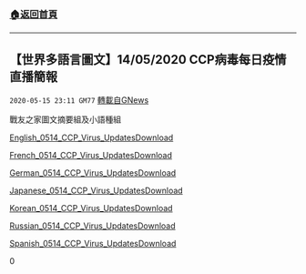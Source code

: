 ###  [:house:返回首頁](https://github.com/ourhimalayas/txt)
---

## 【世界多語言圖文】14/05/2020 CCP病毒每日疫情直播簡報
`2020-05-15 23:11 GM77` [轉載自GNews](https://gnews.org/zh-hant/204553/)

戰友之家圖文摘要組及小語種組

[English\_0514\_CCP\_Virus\_Updates](https://s3.amazonaws.com/gnews-media-offload/wp-content/uploads/2020/05/15230133/English_0514_CCP_Virus_Updates.pdf)[Download](https://s3.amazonaws.com/gnews-media-offload/wp-content/uploads/2020/05/15230133/English_0514_CCP_Virus_Updates.pdf)

[French\_0514\_CCP\_Virus\_Updates](https://s3.amazonaws.com/gnews-media-offload/wp-content/uploads/2020/05/15230140/French_0514_CCP_Virus_Updates.pdf)[Download](https://s3.amazonaws.com/gnews-media-offload/wp-content/uploads/2020/05/15230140/French_0514_CCP_Virus_Updates.pdf)

[German\_0514\_CCP\_Virus\_Updates](https://s3.amazonaws.com/gnews-media-offload/wp-content/uploads/2020/05/15230144/German_0514_CCP_Virus_Updates.pdf)[Download](https://s3.amazonaws.com/gnews-media-offload/wp-content/uploads/2020/05/15230144/German_0514_CCP_Virus_Updates.pdf)

[Japanese\_0514\_CCP\_Virus\_Updates](https://s3.amazonaws.com/gnews-media-offload/wp-content/uploads/2020/05/15230150/Japanese_0514_CCP_Virus_Updates.pdf)[Download](https://s3.amazonaws.com/gnews-media-offload/wp-content/uploads/2020/05/15230150/Japanese_0514_CCP_Virus_Updates.pdf)

[Korean\_0514\_CCP\_Virus\_Updates](https://s3.amazonaws.com/gnews-media-offload/wp-content/uploads/2020/05/15230157/Korean_0514_CCP_Virus_Updates.pdf)[Download](https://s3.amazonaws.com/gnews-media-offload/wp-content/uploads/2020/05/15230157/Korean_0514_CCP_Virus_Updates.pdf)

[Russian\_0514\_CCP\_Virus\_Updates](https://s3.amazonaws.com/gnews-media-offload/wp-content/uploads/2020/05/15230159/Russian_0514_CCP_Virus_Updates.pdf)[Download](https://s3.amazonaws.com/gnews-media-offload/wp-content/uploads/2020/05/15230159/Russian_0514_CCP_Virus_Updates.pdf)

[Spanish\_0514\_CCP\_Virus\_Updates](https://s3.amazonaws.com/gnews-media-offload/wp-content/uploads/2020/05/15230203/Spanish_0514_CCP_Virus_Updates.pdf)[Download](https://s3.amazonaws.com/gnews-media-offload/wp-content/uploads/2020/05/15230203/Spanish_0514_CCP_Virus_Updates.pdf)



0
